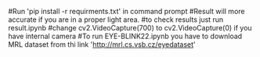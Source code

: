 #Run 'pip install -r requirments.txt' in command prompt
#Result will more accurate if you are in a proper light area.
#to check results just run result.ipynb
#change cv2.VideoCapture(700) to cv2.VideoCapture(0) if you have internal camera
#To run EYE-BLINK22.ipynb you have to download MRL dataset from thi link
'http://mrl.cs.vsb.cz/eyedataset'
